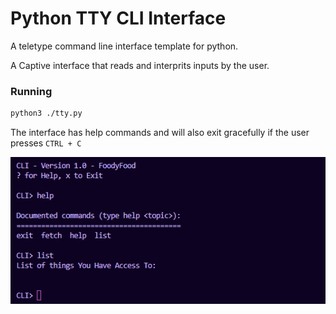 # Python TTY CLI Interface

A teletype command line interface template for python.

A Captive interface that reads and interprits inputs by the user.


### Running

```bash
python3 ./tty.py
```
The interface has help commands and will also exit gracefully if the user presses `CTRL + C`

![TYY Running](./docs/tty.png)

